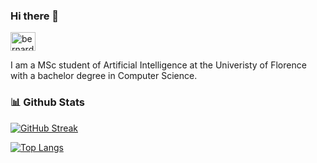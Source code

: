 ### Hi there 👋

<a href='https://www.linkedin.com/in/BernardoManfriani/'><img align="center" src="https://raw.githubusercontent.com/rahuldkjain/github-profile-readme-generator/master/src/images/icons/Social/linked-in-alt.svg" alt="bernardomanfriani" height="30" width="40" /></a>
  

I am a MSc student of Artificial Intelligence at the Univeristy of Florence with a bachelor degree in Computer Science.

### 📊 Github Stats
  
[![GitHub Streak](http://github-readme-streak-stats.herokuapp.com?user=BernardoManfriani&theme=dark&background=000000)](https://git.io/streak-stats)

[![Top Langs](https://github-readme-stats.vercel.app/api/top-langs/?username=BernardoManfriani&layout=compact&theme=vision-friendly-dark)](https://github.com/anuraghazra/github-readme-stats)
